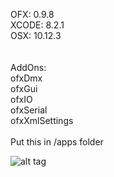 OFX: 0.9.8 <br/>
XCODE: 8.2.1 <br/>
OSX: 10.12.3 <br/>
<br/>
<br/>
AddOns:<br/>
ofxDmx<br/>
ofxGui<br/>
ofxIO<br/>
ofxSerial<br/>
ofxXmlSettings<br/>
<br/>
Put this in /apps folder<br/>



![alt tag](https://github.com/kennyviperhk/P_Yoho/blob/master/Readme_Position.png?raw=true)
